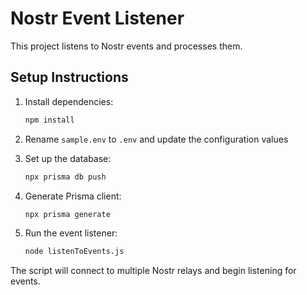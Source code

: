 # Nostr Event Listener

This project listens to Nostr events and processes them.

## Setup Instructions

1. Install dependencies:

   ```bash
   npm install
   ```

2. Rename `sample.env` to `.env` and update the configuration values

3. Set up the database:

   ```bash
   npx prisma db push
   ```

4. Generate Prisma client:

   ```bash
   npx prisma generate
   ```

5. Run the event listener:
   ```bash
   node listenToEvents.js
   ```

The script will connect to multiple Nostr relays and begin listening for events.
